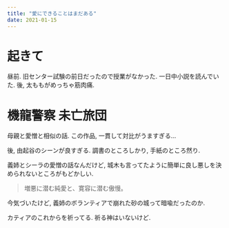 ```yaml
---
title: "愛にできることはまだある"
date: 2021-01-15
---
```


# 起きて
昼前. 旧センター試験の前日だったので授業がなかった. 一日中小説を読んでいた.
後, 太ももがめっちゃ筋肉痛.

# 機龍警察 未亡旅団

母親と愛憎と相似の話. この作品, 一貫して対比がうますぎる...

後, 由起谷のシーンが良すぎる. 調書のところしかり, 手紙のところ然り.

義姉とシーラの愛憎の話なんだけど, 城木も言ってたように簡単に良し悪しを決められないところがもどかしい.

> 増悪に潜む純愛と、寛容に潜む傲慢。

今気づいたけど, 義姉のボランティアで崩れた砂の城って暗喩だったのか.

カティアのこれからを祈ってる. 祈る神はいないけど.